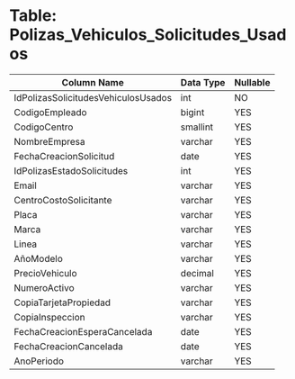 # Table: Polizas_Vehiculos_Solicitudes_Usados

| Column Name | Data Type | Nullable |
|-------------|-----------|----------|
| IdPolizasSolicitudesVehiculosUsados | int | NO |
| CodigoEmpleado | bigint | YES |
| CodigoCentro | smallint | YES |
| NombreEmpresa | varchar | YES |
| FechaCreacionSolicitud | date | YES |
| IdPolizasEstadoSolicitudes | int | YES |
| Email | varchar | YES |
| CentroCostoSolicitante | varchar | YES |
| Placa | varchar | YES |
| Marca | varchar | YES |
| Linea | varchar | YES |
| AñoModelo | varchar | YES |
| PrecioVehiculo | decimal | YES |
| NumeroActivo | varchar | YES |
| CopiaTarjetaPropiedad | varchar | YES |
| CopiaInspeccion | varchar | YES |
| FechaCreacionEsperaCancelada | date | YES |
| FechaCreacionCancelada | date | YES |
| AnoPeriodo | varchar | YES |

